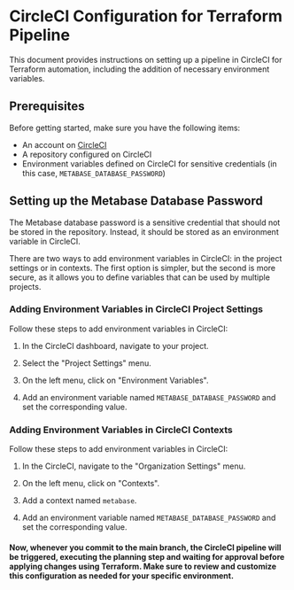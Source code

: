 # CircleCI Configuration for Terraform Pipeline

This document provides instructions on setting up a pipeline in CircleCI for Terraform automation, including the addition of necessary environment variables.

## Prerequisites

Before getting started, make sure you have the following items:

- An account on [CircleCI](https://circleci.com/)
- A repository configured on CircleCI
- Environment variables defined on CircleCI for sensitive credentials (in this case, `METABASE_DATABASE_PASSWORD`)

## Setting up the Metabase Database Password

The Metabase database password is a sensitive credential that should not be stored in the repository. Instead, it should be stored as an environment variable in CircleCI.

There are two ways to add environment variables in CircleCI: in the project settings or in contexts. The first option is simpler, but the second is more secure, as it allows you to define variables that can be used by multiple projects.

### Adding Environment Variables in CircleCI Project Settings

Follow these steps to add environment variables in CircleCI:

1. In the CircleCI dashboard, navigate to your project.

2. Select the "Project Settings" menu.

3. On the left menu, click on "Environment Variables".

4. Add an environment variable named `METABASE_DATABASE_PASSWORD` and set the corresponding value.

### Adding Environment Variables in CircleCI Contexts

Follow these steps to add environment variables in CircleCI:

1. In the CircleCI, navigate to the "Organization Settings" menu.

2. On the left menu, click on "Contexts".

3. Add a context named `metabase`.

4. Add an environment variable named `METABASE_DATABASE_PASSWORD` and set the corresponding value.

#### Now, whenever you commit to the main branch, the CircleCI pipeline will be triggered, executing the planning step and waiting for approval before applying changes using Terraform. Make sure to review and customize this configuration as needed for your specific environment.


